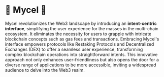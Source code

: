# 🍄 Mycel 🍄
Mycel revolutionizes the Web3 landscape by introducing an **intent-centric interface**, simplifying the user experience for the masses in the multi-chain ecosystem.
It eliminates the necessity for users to grapple with intricate blockchain concepts such as gas fees and transactions. Embracing Mycel's interface empowers protocols like Restaking Protocols and Decentralized Exchanges (DEX) to offer a seamless user experience, transforming complex blockchain operations into straightforward intents.
This innovative approach not only enhances user-friendliness but also opens the door for a diverse range of applications to be more accessible, inviting a widespread audience to delve into the Web3 realm.
